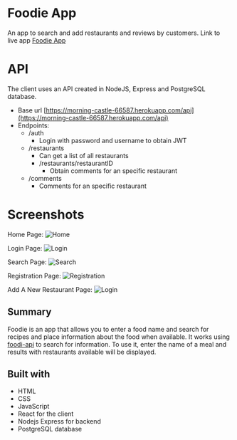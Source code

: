 # Foodie App

An app to search and add restaurants and reviews by customers. Link to live app [Foodie App](https://foodie-psi.vercel.app/login)

# API

The client uses an API created in NodeJS, Express and PostgreSQL database.

* Base url [https://morning-castle-66587.herokuapp.com/api](https://morning-castle-66587.herokuapp.com/api)
* Endpoints:
  * /auth
    * Login with password and username to obtain JWT
  * /restaurants
    * Can get a list of all restaurants
    * /restaurants/restaurantID
      * Obtain comments for an specific restaurant
  * /comments
    * Comments for an specific restaurant

# Screenshots
Home Page:
![Home](./public/images/HomePage.png)

Login Page:
![Login](./public/images/LoginPage.png)

Search Page:
![Search](./public/images/SearchPage.png)

Registration Page:
![Registration](./public/images/RegistrationPage.png)

Add A New Restaurant Page:
![Login](./public/images/AddRestaurantPage.png)

## Summary
Foodie is an app that allows you to enter a food name and search for recipes and place information about the food when available.
It works using [foodi-api](https://morning-castle-66587.herokuapp.com/api) to search for information.
To use it, enter the name of a meal and results with restaurants available will be displayed.

## Built with
* HTML
* CSS
* JavaScript
* React for the client
* Nodejs Express for backend
* PostgreSQL database